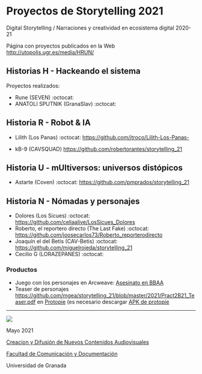 

# Proyectos de Storytelling 2021

Digital Storytelling / Narraciones y creatividad en ecosistema digital 2020-21

Página con proyectos publicados en la Web http://utopolis.ugr.es/media/HRUN/ 

## Historias H - Hackeando el sistema 

Proyectos realizados: 

- Rune (SEVEN) :octocat: 
- ANATOLI SPUTNIK (GranaSlav) :octocat:


## Historia R - Robot & IA 

- Lilith (Los Panas) :octocat:  https://github.com/jtroco/Lilith-Los-Panas-

- kB-9 (CAVSQUAD) https://github.com/robertorantes/storytelling_21



## Historia U - mUltiversos: universos distópicos

- Astarte (Coven) :octocat: https://github.com/pmprados/storytelling_21

## Historia N - Nómadas y personajes 


- Dolores (Los Sicues) :octocat: https://github.com/celiaalive/LosSicues_Dolores
- Roberto, el reportero directo (The Last Fake) :octocat: https://github.com/joosecarlos73/Roberto_reporterodirecto
- Joaquín el del Betis (CAV-Betis) :octocat: https://github.com/miguelrojeda/storytelling_21
- Cecilio G (LORAZEPANES) :octocat: 


### Productos

- Juego con los personajes en Arcweave: [Asesinato en BBAA](https://arcweave.com/app#/project/zr63kn26ZR)  
- Teaser de personajes https://github.com/mgea/storytelling_21/blob/master/2021/Pract2B21_Teaser.pdf  en [Protopie](https://www.protopie.io)   (es necesario descargar [APK de protopie](https://play.google.com/store/apps/details?id=io.protopie.companion&hl=en_US&gl=US) 

-----



![](https://upload.wikimedia.org/wikipedia/commons/thumb/6/62/CC-BY-SA-Andere_Wikis_%28v%29.svg/200px-CC-BY-SA-Andere_Wikis_%28v%29.svg.png)

Mayo 2021 

[Creacion y Difusión de Nuevos Contenidos Audiovisuales](http://utopolis.ugr.es/medialab)

[Facultad de Comunicación y Documentación](http://fcd.ugr.es)

Universidad de Granada
